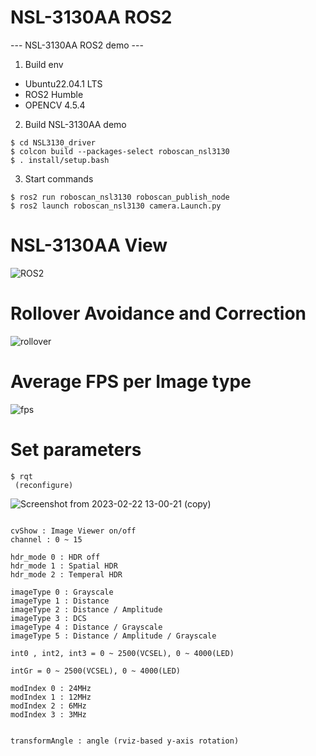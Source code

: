 # NSL-3130AA ROS2
--- NSL-3130AA ROS2 demo ---

1. Build env
 - Ubuntu22.04.1 LTS
 - ROS2 Humble
 - OPENCV 4.5.4
 
 
2. Build NSL-3130AA demo
```
$ cd NSL3130_driver
$ colcon build --packages-select roboscan_nsl3130
$ . install/setup.bash
```
 
3. Start commands
```
$ ros2 run roboscan_nsl3130 roboscan_publish_node
$ ros2 launch roboscan_nsl3130 camera.Launch.py
```

# NSL-3130AA View


  ![ROS2](https://user-images.githubusercontent.com/106071093/218378867-6792ac7b-4b2f-4227-9fa3-ef833f0fc784.png)

# Rollover Avoidance and Correction


  ![rollover](https://github.com/nano-roboscan/NSL-3130AA-ROS2/assets/106071093/264c31ff-02ad-43be-a42b-a7f1ee735172)

# Average FPS per Image type

  ![fps](https://github.com/nano-roboscan/NSL-3130AA-ROS2/assets/106071093/532178f4-23ac-4eee-ae8d-a4f8fb03b747)


# Set parameters
```
$ rqt
 (reconfigure)
```

![Screenshot from 2023-02-22 13-00-21 (copy)](https://user-images.githubusercontent.com/106071093/220520356-3d16736f-902c-4d9e-858d-a6ed8ddf87aa.png)


```

cvShow : Image Viewer on/off
channel : 0 ~ 15

hdr_mode 0 : HDR off
hdr_mode 1 : Spatial HDR
hdr_mode 2 : Temperal HDR

imageType 0 : Grayscale 
imageType 1 : Distance 
imageType 2 : Distance / Amplitude
imageType 3 : DCS
imageType 4 : Distance / Grayscale
imageType 5 : Distance / Amplitude / Grayscale

int0 , int2, int3 = 0 ~ 2500(VCSEL), 0 ~ 4000(LED)

intGr = 0 ~ 2500(VCSEL), 0 ~ 4000(LED)

modIndex 0 : 24MHz
modIndex 1 : 12MHz
modIndex 2 : 6MHz
modIndex 3 : 3MHz


transformAngle : angle (rviz-based y-axis rotation)
```

 



 
 
 
